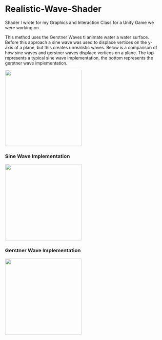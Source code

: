 # Realistic-Wave-Shader
Shader I wrote for my Graphics and Interaction Class for a Unity Game we were working on.

This method uses the Gerstner Waves ti animate water a water surface. Before this approach a sine wave was used to displace vertices on the y-axis of a plane, but this creates unrealistic waves. Below is a comparison of how sine waves and gerstner waves displace vertices on a plane. The top represents a typical sine wave implementation, the bottom represents the gerstner wave implementation.

<img src="https://user-images.githubusercontent.com/97642386/212574854-1bbaea5a-ee7e-49e2-bf78-6269e7404846.png" width="250">

### Sine Wave Implementation
<img src="https://thumbs.gfycat.com/FineYoungErne-max-1mb.gif" width="250">

### Gerstner Wave Implementation
<img src="hhttps://thumbs.gfycat.com/BitterGoldenHalicore-max-1mb.gif" width="250">




